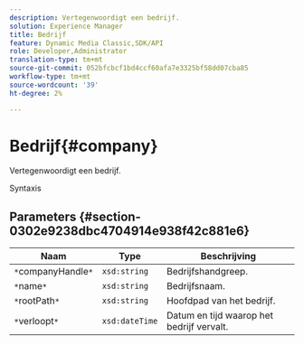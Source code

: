 ```yaml
---
description: Vertegenwoordigt een bedrijf.
solution: Experience Manager
title: Bedrijf
feature: Dynamic Media Classic,SDK/API
role: Developer,Administrator
translation-type: tm+mt
source-git-commit: 052bfcbcf1bd4ccf60afa7e3325bf58dd07cba85
workflow-type: tm+mt
source-wordcount: '39'
ht-degree: 2%

---
```



# Bedrijf{#company}

Vertegenwoordigt een bedrijf.

Syntaxis

## Parameters {#section-0302e9238dbc4704914e938f42c881e6}

| Naam | Type | Beschrijving |
|---|---|---|
| `*`companyHandle`*` | `xsd:string` | Bedrijfshandgreep. |
| `*`name`*` | `xsd:string` | Bedrijfsnaam. |
| `*`rootPath`*` | `xsd:string` | Hoofdpad van het bedrijf. |
| `*`verloopt`*` | `xsd:dateTime` | Datum en tijd waarop het bedrijf vervalt. |

